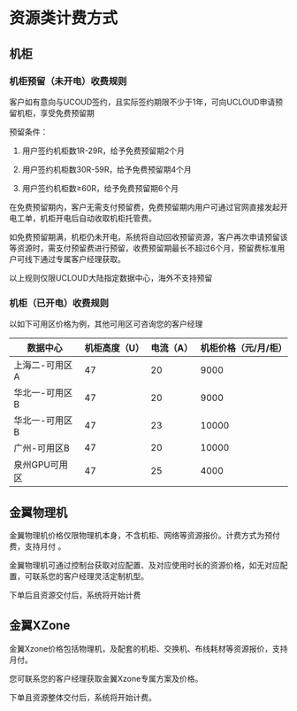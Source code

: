 # 资源类计费方式

## 机柜

### 机柜预留（未开电）收费规则

客户如有意向与UCOUD签约，且实际签约期限不少于1年，可向UCLOUD申请预留机柜，享受免费预留期

预留条件：

1. 用户签约机柜数1R-29R，给予免费预留期2个月

2. 用户签约机柜数30R-59R，给予免费预留期4个月 

3. 用户签约机柜数≥60R，给予免费预留期6个月

在免费预留期内，客户无需支付预留费，免费预留期内用户可通过官网直接发起开电工单，机柜开电后自动收取机柜托管费。

如免费预留期满，机柜仍未开电，系统将自动回收预留资源，客户再次申请预留该等资源时，需支付预留费进行预留，收费预留期最长不超过6个月，预留费标准用户可线下通过专属客户经理获取。

以上规则仅限UCLOUD大陆指定数据中心，海外不支持预留


### 机柜（已开电）收费规则

以如下可用区价格为例，其他可用区可咨询您的客户经理

| 数据中心       | 机柜高度（U） | 电流（A） | 机柜价格（元/月/柜） |
| -------------- | ------------- | --------- | -------------------- |
| 上海二-可用区A | 47            | 20        | 9000                |
| 华北一-可用区B | 47            | 20        | 9000                |
| 华北一-可用区B | 47            | 23       | 10000                |
| 广州-可用区B | 47            | 20        | 10000                |
| 泉州GPU可用区 | 47            | 25        | 4000                |


## 金翼物理机

金翼物理机价格仅限物理机本身，不含机柜、网络等资源报价。计费方式为预付费，支持月付 。

金翼物理机可通过控制台获取对应配置、及对应使用时长的资源价格，如无对应配置，可联系您的客户经理灵活定制机型。

下单后且资源交付后，系统将开始计费


## 金翼XZone

金翼Xzone价格包括物理机，及配套的机柜、交换机、布线耗材等资源报价，支持月付。

您可联系您的客户经理获取金翼Xzone专属方案及价格。

下单且资源整体交付后，系统将开始计费。


